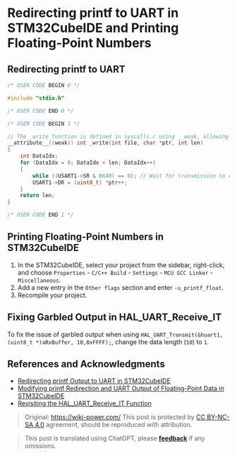 # Redirecting printf to UART in STM32CubeIDE and Printing Floating-Point Numbers

## Redirecting printf to UART

```c title="usart.c"
/* USER CODE BEGIN 0 */

#include "stdio.h"

/* USER CODE END 0 */

/* USER CODE BEGIN 1 */

// The _write function is defined in syscalls.c using __weak, allowing you to define it in other files.
__attribute__((weak)) int _write(int file, char *ptr, int len)
{
    int DataIdx;
    for (DataIdx = 0; DataIdx < len; DataIdx++)
    {
        while ((USART1->SR & 0X40) == 0); // Wait for transmission to complete
        USART1->DR = (uint8_t) *ptr++;
    }
    return len;
}

/* USER CODE END 1 */
```

## Printing Floating-Point Numbers in STM32CubeIDE

1. In the STM32CubeIDE, select your project from the sidebar, right-click, and choose `Properties` - `C/C++ Build` - `Settings` - `MCU GCC Linker` - `Miscellaneous`.
2. Add a new entry in the `Other flags` section and enter `-u_printf_float`.
3. Recompile your project.

## Fixing Garbled Output in HAL_UART_Receive_IT

To fix the issue of garbled output when using `HAL_UART_Transmit(&huart1, (uint8_t *)aRxBuffer, 10,0xFFFF);`, change the data length (`10`) to `1`.

## References and Acknowledgments

- [Redirecting printf Output to UART in STM32CubeIDE](https://blog.51cto.com/u_15353042/3751177)
- [Modifying printf Redirection and UART Output of Floating-Point Data in STM32CubeIDE](https://blog.csdn.net/qq_42980638/article/details/98359026)
- [Revisiting the HAL_UART_Receive_IT Function](https://shequ.stmicroelectronics.cn/forum.php?mod=viewthread&tid=615546)

> Original: <https://wiki-power.com/>
> This post is protected by [CC BY-NC-SA 4.0](https://creativecommons.org/licenses/by/4.0/deed.en) agreement, should be reproduced with attribution.

> This post is translated using ChatGPT, please [**feedback**](https://github.com/linyuxuanlin/Wiki_MkDocs/issues/new) if any omissions.